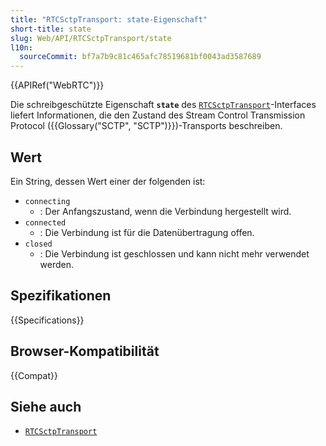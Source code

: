 ```yaml
---
title: "RTCSctpTransport: state-Eigenschaft"
short-title: state
slug: Web/API/RTCSctpTransport/state
l10n:
  sourceCommit: bf7a7b9c81c465afc78519681bf0043ad3587689
---
```


{{APIRef("WebRTC")}}

Die schreibgeschützte Eigenschaft **`state`** des [`RTCSctpTransport`](/de/docs/Web/API/RTCSctpTransport)-Interfaces liefert Informationen, die den Zustand des Stream Control Transmission Protocol ({{Glossary("SCTP", "SCTP")}})-Transports beschreiben.

## Wert

Ein String, dessen Wert einer der folgenden ist:

- `connecting`
  - : Der Anfangszustand, wenn die Verbindung hergestellt wird.
- `connected`
  - : Die Verbindung ist für die Datenübertragung offen.
- `closed`
  - : Die Verbindung ist geschlossen und kann nicht mehr verwendet werden.

## Spezifikationen

{{Specifications}}

## Browser-Kompatibilität

{{Compat}}

## Siehe auch

- [`RTCSctpTransport`](/de/docs/Web/API/RTCSctpTransport)

